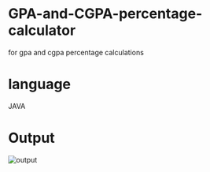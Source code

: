 # GPA-and-CGPA-percentage-calculator

for gpa and cgpa percentage calculations

# language

JAVA

# Output

![output](https://user-images.githubusercontent.com/87287905/213867952-24c2f02c-0751-4853-9339-8b5537427a7d.png)
